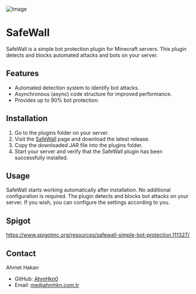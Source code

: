 ![Image](https://i.hizliresim.com/rtsnqtq.png)
# SafeWall

SafeWall is a simple bot protection plugin for Minecraft servers. This plugin detects and blocks automated attacks and bots on your server.

## Features

- Automated detection system to identify bot attacks.
- Asynchronous (async) code structure for improved performance.
- Provides up to 90% bot protection.

## Installation

1. Go to the plugins folder on your server.
2. Visit the [SafeWall](https://github.com/AhmHkn0/SafeWall/releases) page and download the latest release.
3. Copy the downloaded JAR file into the plugins folder.
4. Start your server and verify that the SafeWall plugin has been successfully installed.

## Usage

SafeWall starts working automatically after installation. No additional configuration is required. The plugin detects and blocks bot attacks on your server. If you wish, you can configure the settings according to you.


## Spigot
https://www.spigotmc.org/resources/safewall-simple-bot-protection.111327/

## Contact

Ahmet Hakan
- GitHub: [AhmHkn0](https://github.com/AhmHkn0)
- Email: me@ahmhkn.com.tr


